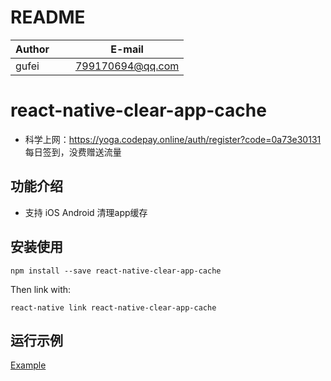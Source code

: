 # README
| Author        |     E-mail      |
| ------------- |:---------------:|
| gufei         | 799170694@qq.com|

# react-native-clear-app-cache 

- 科学上网：https://yoga.codepay.online/auth/register?code=0a73e30131 每日签到，没费赠送流量

## 功能介绍

- 支持 iOS Android 清理app缓存

## 安装使用

 `npm install --save react-native-clear-app-cache`

Then link with:

 `react-native link react-native-clear-app-cache`

## 运行示例

[Example](https://github.com/midas-gufei/react-native-clear-cache-demo)



